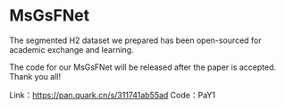 # MsGsFNet
The segmented H2 dataset we prepared has been open-sourced for academic exchange and learning. 

The code for our MsGsFNet will be released after the paper is accepted. Thank you all!

Link：https://pan.quark.cn/s/311741ab55ad
Code：PaY1
